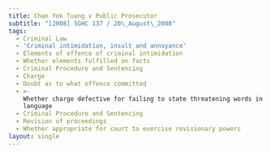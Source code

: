 ```yaml
---
title: Chan Yok Tuang v Public Prosecutor
subtitle: "[2008] SGHC 137 / 20\_August\_2008"
tags:
  - Criminal Law
  - 'Criminal intimidation, insult and annoyance'
  - Elements of offence of criminal intimidation
  - Whether elements fulfilled on facts
  - Criminal Procedure and Sentencing
  - Charge
  - Doubt as to what offence committed
  - >-
    Whether charge defective for failing to state threatening words in original
    language
  - Criminal Procedure and Sentencing
  - Revision of proceedings
  - Whether appropriate for court to exercise revisionary powers
layout: single
---
```


